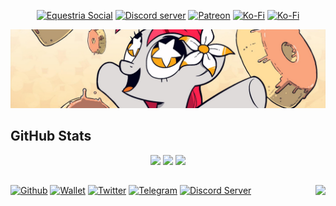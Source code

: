 <div align="center">
    <p>
    <a rel="me" href="https://equestria.social/@JasminDreasond"><img src="https://img.shields.io/badge/Equestria-Social-2b90d9.svg?style=for-the-badge" alt="Equestria Social" /></a>
    <a href="https://discord.gg/sSkysVtj7y"><img src="https://img.shields.io/discord/413193536188579841?color=7289da&logo=discord&logoColor=white&style=for-the-badge" alt="Discord server" /></a>
    <a href="https://www.patreon.com/JasminDreasond"><img src="https://img.shields.io/badge/donate-patreon-F96854.svg?logo=patreon&style=for-the-badge" alt="Patreon" /></a>
    <a href="https://ko-fi.com/jasmindreasond"><img src="https://img.shields.io/badge/donate-ko%20fi-29ABE0.svg?logo=ko-fi&style=for-the-badge" alt="Ko-Fi" /></a>
    <a href="https://twitter.com/JasminDreasond"><img src="https://img.shields.io/twitter/follow/JasminDreasond?color=00acee&style=for-the-badge&logo=twitter" alt="Ko-Fi" /></a>
</p>
    <img src="https://github.com/JasminDreasond/JasminDreasond/blob/main/img/banner.jpg?raw=true" alt="banner" />
</div>

## GitHub Stats

<p align="center">
    <img src="https://github-readme-stats.vercel.app/api?username=JasminDreasond&count_private=true&show_icons=true&include_all_commits=true&line_height=25&icon_color=f0a78e" />
    <img src="https://github-readme-streak-stats.herokuapp.com/?user=JasminDreasond" />
    <img src="https://github-readme-stats.vercel.app/api/top-langs/?username=JasminDreasond&layout=compact&langs_count=8&card_width=445" />
</p>

<h2></h2>

[![Github](https://img.shields.io/badge/-Github-000?style=for-the-badge&logo=Github&logoColor=white)](https://github.com/JasminDreasond)
[![Wallet](https://img.shields.io/badge/-Wallet-ecf0f1?style=for-the-badge&logo=Ethereum&logoColor=black)](https://ud.me/jasmindreasond.x)
[![Twitter](https://img.shields.io/badge/-Twitter-657786?style=for-the-badge&logo=X&logoColor=white)](https://twitter.com/JasminDreasond/)
[![Telegram](https://img.shields.io/badge/-Telegram-32afed?style=for-the-badge&logo=Telegram&logoColor=white)](https://t.me/YasminSeidel/)
[![Discord Server](https://img.shields.io/badge/-Discord-7289da?style=for-the-badge&logo=Discord&logoColor=white)](https://discord.gg/sSkysVtj7y)
<a href="https://ko-fi.com/JasminDreasond"><img align="right" src="https://img.shields.io/badge/-Buy%20me%20a%20coffee-F16061?style=for-the-badge&logo=Ko-fi&logoColor=white" /></a>
